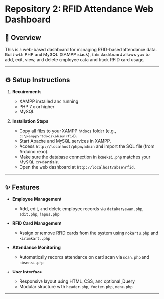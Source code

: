 # Repository 2: RFID Attendance Web Dashboard

## 📄 Overview
This is a web-based dashboard for managing RFID-based attendance data. Built with PHP and MySQL (XAMPP stack), this dashboard allows you to add, edit, view, and delete employee data and track RFID card usage.

---

## ⚙️ Setup Instructions

1. **Requirements**
   - XAMPP installed and running
   - PHP 7.x or higher
   - MySQL

2. **Installation Steps**
   - Copy all files to your XAMPP `htdocs` folder (e.g., `C:\xampp\htdocs\absenrfid`).
   - Start Apache and MySQL services in XAMPP.
   - Access `http://localhost/phpmyadmin` and import the SQL file (from Arduino repo).
   - Make sure the database connection in `koneksi.php` matches your MySQL credentials.
   - Open the web dashboard at `http://localhost/absenrfid`.

---

## ✨ Features

- **Employee Management**
  - Add, edit, and delete employee records via `datakaryawan.php`, `edit.php`, `hapus.php`

- **RFID Card Management**
  - Assign or remove RFID cards from the system using `nokartu.php` and `kirimkartu.php`

- **Attendance Monitoring**
  - Automatically records attendance on card scan via `scan.php` and `absensi.php`

- **User Interface**
  - Responsive layout using HTML, CSS, and optional jQuery
  - Modular structure with `header.php`, `footer.php`, `menu.php`

---


